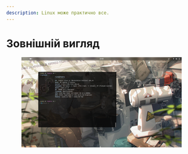 ```yaml
---
description: Linux може практично все.
---
```


# Зовнішній вигляд

<figure><img src="../../.gitbook/assets/image (12).png" alt=""><figcaption></figcaption></figure>
